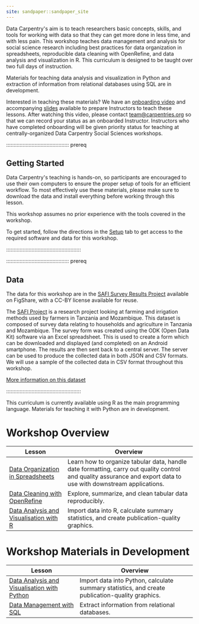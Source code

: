 ```yaml
---
site: sandpaper::sandpaper_site
---
```


Data Carpentry's aim is to teach researchers basic concepts, skills, and tools
for working with data so that they can get more done in less time, and with less
pain. This workshop teaches data management and analysis for social science
research including best practices for data organization in spreadsheets,
reproducible data cleaning with OpenRefine, and data analysis and visualization
in R. This curriculum is designed to be taught over two full days of instruction.

Materials for teaching data analysis and visualization in Python
and extraction of information from relational databases using SQL are in development.

Interested in teaching these materials?
We have an [onboarding video](https://www.youtube.com/watch?v=u4nDomxRVoI&t=2s) and accompanying
[slides](https://docs.google.com/presentation/d/1rR7pLSftBYBnLBmaMWeytfDtcRfwVUWxPYGx30ZJNkc/edit#slide=id.p)
available to prepare Instructors to teach these lessons. After watching this video,
please contact [team@carpentries.org](mailto:team@carpentries.org) so that we can record your
status as an onboarded Instructor. Instructors who
have completed onboarding will be given priority status for teaching at centrally-organized
Data Carpentry Social Sciences workshops.

::::::::::::::::::::::::::::::::::::::::::  prereq

## Getting Started

Data Carpentry's teaching is hands-on, so participants are encouraged to use
their own computers to ensure the proper setup of tools for an efficient
workflow. To most effectively use these materials, please make sure to download
the data and install everything before working through this lesson.

This workshop assumes no prior experience with the tools covered in the workshop.

To get started, follow the directions in the [Setup](learners/setup.md) tab to
get access to the required software and data for this workshop.

::::::::::::::::::::::::::::::::::::::::::::::::::

::::::::::::::::::::::::::::::::::::::::::  prereq

## Data

The data for this workshop are in the [SAFI Survey Results Project](https://doi.org/10.6084/m9.figshare.6262019.v4)
available on FigShare, with a CC-BY license available for reuse.

The [SAFI Project](https://www.safi-research.org/) is a research project
looking at farming and irrigation methods used by farmers in Tanzania and
Mozambique. This dataset is composed of survey data relating to households and
agriculture in Tanzania and Mozambique. The survey form was created using the
ODK (Open Data Kit) software via an Excel spreadsheet. This is used to create
a form which can be downloaded and displayed (and completed) on an Android
smartphone. The results are then sent back to a central server. The server can
be used to produce the collected data in both JSON and CSV formats. We will
use a sample of the collected data in CSV format throughout this workshop.

[More information on this dataset](learners/data.md)

::::::::::::::::::::::::::::::::::::::::::::::::::

This curriculum is currently available using R as the main programming language. Materials for teaching it with Python are in development.

# Workshop Overview

| Lesson | Overview                                                                                                                                                         | 
| ---------------------------------------------------------------------------------- | ------------------------------------------------------------------------------------ |
| [Data Organization in Spreadsheets](https://datacarpentry.org/spreadsheets-socialsci/)       | Learn how to organize tabular data, handle date formatting, carry out quality control and quality assurance and export data to use with downstream applications. | 
| [Data Cleaning with OpenRefine](https://datacarpentry.org/openrefine-socialsci/)       | Explore, summarize, and clean tabular data reproducibly.                                                                                                         | 
| [Data Analysis and Visualisation with R](https://datacarpentry.org/r-socialsci)       | Import data into R, calculate summary statistics, and create publication-quality graphics.                                                                       | 

# Workshop Materials in Development

| Lesson | Overview                                                                                                                                                         | 
| ---------------------------------------------------------------------------------- | ------------------------------------------------------------------------------------ |
| [Data Analysis and Visualisation with Python](https://datacarpentry.org/python-socialsci/)       | Import data into Python, calculate summary statistics, and create publication-quality graphics.                                                                  | 
| [Data Management with SQL](https://datacarpentry.org/sql-socialsci/)       | Extract information from relational databases.                                                                                                                   | 


